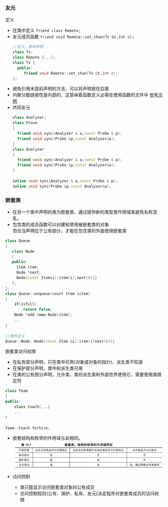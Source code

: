 ### 友元

定义
>
* 在类中定义 `friend class Remote;`
* 友元成员函数 `friend void Remote::set_chan(Tv &t,int c);`
  ```cpp
  //定义，前向声明
  class Tv;
  class Remote {...};
  class Tv {
    public:
       friend void Remote::set_chan(Tv &t,int c);
  };
  ```
* 避免引用未提前声明的方法，可以将声明放在后面
* 内联分数链接性是内部的，这意味着函数定义必需在使用函数的文件中
[参考示例](../code/inline.h)
* 共同友元
  ```cpp
  class Analyzer;
  class Prove
  {
  	friend void sync(Analyzer & a,const Probe & p);
  	friend void sync(Probe &p,const Analyzer&a);
  }
  class Analyzer
  {
  	friend void sync(Analyzer & a,const Probe & p);
  	friend void sync(Probe &p,const Analyzer&a);
  }

  inline void sync(Analyzer & a,const Probe & p);
  inline void sync(Probe &p,const Analyzer&a);  
  ```
>

### 嵌套类
* 在另一个类中声明的类为嵌套类，通过提供新的类型类作用域来避免名称混乱。
* 包含类的成员函数可以创建和使用被嵌套类的对象  
  而仅当声明位于公有部分，才能在包含类的外面使用嵌套类
```cpp
class Queue
{
   class Node
   {
   public:
   	 Item item;
   	 Node *next;
   	 Node(const Item&i):item(i),next(0){}
   };
};
class Queue::enqueue(cosnt Item &item)
{
	if(isfull)
		return false;
    Node *add =new Node(item);
    ...
}

//类外定义
Queue::Node::Node(const Item &i):item(i)next(0){}
```
嵌套类访问权限

>
* 在私有部分声明，只在类中可用(对象或对象的指针)，派生类不知道
* 在保护部分声明，类中和派生类可用
* 在类的公有部分声明，允许类、类的派生类和外部世界使用它，需要使用类限定符
```cpp
class Team
{
public:
	class Coach{...}
	...
}

Team::Coach forhire;
```
* 嵌套结构和枚举的作用域与此相同。
![友元作用域](../image/friend.png)

* 访问控制
  - 类只能显示访问嵌套类对象的公有成员
  - 访问控制规则(公有、保护、私有、友元)决定程序对嵌套类成员的访问权限
>